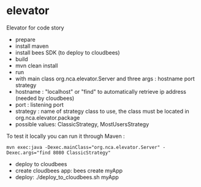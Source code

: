 elevator
========

Elevator for code story

* prepare
 * install maven
 * install bees SDK (to deploy to cloudbees) 
* build
 * mvn clean install
* run 
 * with main class org.nca.elevator.Server and three args : hostname port strategy
  * hostname : "localhost" or "find" to automatically retrieve ip address (needed by cloudbees)
  * port : listening port
  * strategy : name of strategy class to use, the class must be located in org.nca.elevator.package
   * possible values: ClassicStrategy, MostUsersStrategy 

To test it locally you can run it through Maven : 
```
mvn exec:java -Dexec.mainClass="org.nca.elevator.Server" -Dexec.args="find 8080 ClassicStrategy"
```

* deploy to cloudbees
 * create cloudbees app: bees create myApp
 * deploy: ./deploy_to_cloudbees.sh myApp

